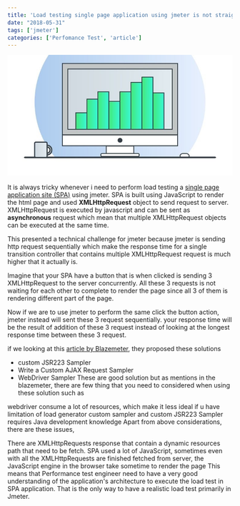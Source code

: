 ```yaml
---
title: 'Load testing single page application using jmeter is not straightforward'
date: "2018-05-31"
tags: ['jmeter']
categories: ['Perfomance Test', 'article']
---
```


![](graph.jpg)

It is always tricky whenever i need to perform load testing a [single page application site (SPA)](https://en.wikipedia.org/wiki/Single-page_application) using jmeter. SPA is built using JavaScript to render the html page and used **XMLHttpRequest** object to send request to server. XMLHttpRequest is executed by javascript and can be sent as **asynchronous** request which mean that multiple XMLHttpRequest objects can be executed at the same time.

This presented a technical challenge for jmeter because jmeter is sending http request sequentially which make the response time for a single transition controller that contains multiple XMLHttpRequest request is much higher that it actually is. 

Imagine that your SPA have a button that is when clicked is sending 3 XMLHttpRequest to the server concurrently. All these 3 requests is not waiting for each other to complete to render the page since all 3 of them is rendering different part of the page.

Now if we are to use jmeter to perform the same click the button action, jmeter instead will sent these 3 request sequentially. your response time will be the result of addition of these 3 request instead of looking at the longest response time between these 3 request.

if we looking at this [article by Blazemeter](https://www.blazemeter.com/blog/how-load-test-ajaxxhr-enabled-sites-jmeter), they proposed these solutions

- custom JSR223 Sampler
- Write a Custom AJAX Request Sampler
- WebDriver Sampler
These are good solution but as mentions in the blazemeter, there are few thing that you need to considered when using these solution such as

webdriver consume a lot of resources, which make it less ideal if u have limitation of load generator
custom sampler and custom JSR223 Sampler requires Java development knowledge
Apart from above considerations, there are these issues,

There are XMLHttpRequests response that contain a dynamic resources path that need to be fetch.
SPA used a lot of JavaScript, sometimes even with all the XMLHttpRequests are finished fetched from server, the JavaScript engine in the browser take sometime to render the page
This means that Performance test engineer need to have a very good understanding of the application's architecture to execute the load test in SPA application. That is the only way to have a realistic load test primarily in Jmeter.
